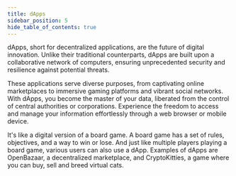 ```yaml
---
title: dApps
sidebar_position: 5
hide_table_of_contents: true
---
```

dApps, short for decentralized applications, are the future of digital innovation. Unlike their traditional counterparts, dApps are built upon a collaborative network of computers, ensuring unprecedented security and resilience against potential threats.

These applications serve diverse purposes, from captivating online marketplaces to immersive gaming platforms and vibrant social networks. With dApps, you become the master of your data, liberated from the control of central authorities or corporations. Experience the freedom to access and manage your information effortlessly through a web browser or mobile device.

It's like a digital version of a board game. A board game has a set of rules, objectives, and a way to win or lose. And just like multiple players playing a board game, various users can also use a dApp. Examples of dApps are OpenBazaar, a decentralized marketplace, and CryptoKitties, a game where you can buy, sell and breed virtual cats.
